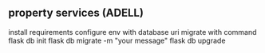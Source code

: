 ## property services (ADELL)
install requirements
configure env with database uri
migrate with command
flask db init
flask db migrate -m "your message"
flask db upgrade
